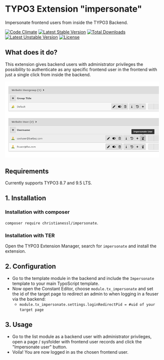 # TYPO3 Extension "impersonate"
Impersonate frontend users from inside the TYPO3 Backend.

[![Code Climate](https://codeclimate.com/github/IndyIndyIndy/impersonate.svg)](https://codeclimate.com/github/IndyIndyIndy/impersonate)
[![Latest Stable Version](https://poser.pugx.org/christianessl/impersonate/v/stable)](https://packagist.org/packages/christianessl/impersonate)
[![Total Downloads](https://poser.pugx.org/christianessl/impersonate/downloads)](https://packagist.org/packages/christianessl/impersonate)
[![Latest Unstable Version](https://poser.pugx.org/christianessl/impersonate/v/unstable)](https://packagist.org/packages/christianessl/impersonate)
[![License](https://poser.pugx.org/christianessl/impersonate/license)](https://packagist.org/packages/christianessl/impersonate)

## What does it do?

This extension gives backend users with administrator privileges the possibility to authenticate as any specific 
frontend user in the frontend with just a single click from inside the backend.

![Screenshot](/Resources/Public/Screenshots/impersonate.png)

## Requirements

Currently supports TYPO3 8.7 and 9.5 LTS.

## 1. Installation

### Installation with composer

`composer require christianessl/impersonate`. 

### Installation with TER

Open the TYPO3 Extension Manager, search for `impersonate` and install the extension.

## 2. Configuration

- Go to the template module in the backend and include the `Impersonate` template to your main TypoScript template.
- Now open the Constant Editor, choose `module.tx_impersonate` and set the id of the 
target page to redirect an admin to when logging in a feuser via the backend:
    - `module.tx_impersonate.settings.loginRedirectPid = #uid of your target page`

## 3. Usage

- Go to the list module as a backend user with administrator privileges, open a page / sysfolder with frontend user 
records and click the "Impersonate user" button.
- Voila! You are now logged in as the chosen frontend user.